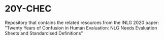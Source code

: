 # 20Y-CHEC
Repository that contains the related resources from the INLG 2020 paper: "Twenty Years of Confusion in Human Evaluation: NLG Needs Evaluation Sheets and Standardised Definitions"
